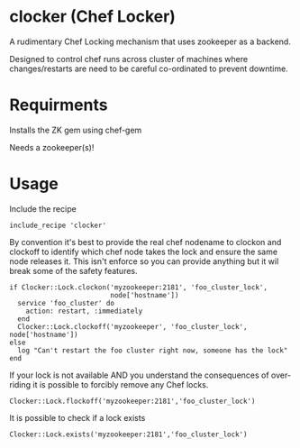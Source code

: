 # clocker (Chef Locker)

A rudimentary Chef Locking mechanism that uses zookeeper as a backend.

Designed to control chef runs across cluster of machines where changes/restarts
are need to be careful co-ordinated to prevent downtime.

# Requirments

Installs the ZK gem using chef-gem

Needs a zookeeper(s)!

# Usage

Include the recipe
```
include_recipe 'clocker'
```

By convention it's best to provide the real chef nodename to clockon and
clockoff to identify which chef node takes the lock and ensure the same node
releases it. This isn't enforce so you can provide anything but it wil break
some of the safety features.

```
if Clocker::Lock.clockon('myzookeeper:2181', 'foo_cluster_lock',
                         node['hostname'])
  service 'foo_cluster' do
    action: restart, :immediately
  end
  Clocker::Lock.clockoff('myzookeeper', 'foo_cluster_lock', node['hostname'])
else
  log "Can't restart the foo cluster right now, someone has the lock"
end
```

If your lock is not available AND you understand the consequences of 
over-riding it is possible to forcibly remove any Chef locks.

```
Clocker::Lock.flockoff('myzookeeper:2181','foo_cluster_lock')
```

It is possible to check if a lock exists

```
Clocker::Lock.exists('myzookeeper:2181','foo_cluster_lock')
```
